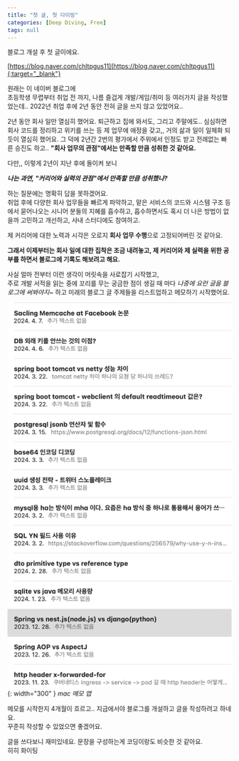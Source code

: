 ```yaml
---
title: "첫 글, 첫 다이빙"
categories: [Deep Diving, Free]
tags: null
---
```


블로그 개설 후 첫 글이에요.

[https://blog.naver.com/chltpgus11](https://blog.naver.com/chltpgus11){:target="_blank"}

원래는 이 네이버 블로그에  
초등학생 무렵부터 취업 전 까지, 나름 즐겁게 개발/게임/취미 등 여러가지 글을 작성했었는데.. 2022년 취업 후에 2년 동안 전혀 글을 쓰지 않고 있었어요..

2년 동안 회사 일만 열심히 했어요. 퇴근하고 집에 와서도, 그리고 주말에도.. 심심하면 회사 코드를 정리하고 위키를 쓰는 등 제 업무에 애정을 갖고,, 거의 삶과 일이 일체화 되듯이 열심히 했어요. 그 덕에 2년간 2번의 평가에서 주위에서 인정도 받고 전례없는 빠른 승진도 하고.. **"회사 업무의 관점"에서는 만족할 만큼 성취한 것 같아요.**

다만,, 이렇게 2년이 지난 후에 돌이켜 보니

**_나는 과연, "커리어와 실력의 관점"에서 만족할 만큼 성취했나?_**

하는 질문에는 명확히 답을 못하겠어요.  
취업 후에 다양한 회사 업무들을 빠르게 파악하고, 맡은 서비스의 코드와 시스템 구조 등에서 묻어나오는 시니어 분들의 지혜를 흡수하고, 흡수하면서도 혹시 더 나은 방법이 없을까 고민하고 개선하고, 사내 스터디에도 참여하고.

제 커리어에 대한 노력과 시각은 오로지 **회사 업무 수행**으로 고정되어버린 것 같아요.

**그래서 이제부터는 회사 일에 대한 집착은 조금 내려놓고, 제 커리어와 제 실력을 위한 공부를 하면서 블로그에 기록도 해보려고 해요.**

사실 얼마 전부터 이런 생각이 머릿속을 사로잡기 시작했고,  
주로 개발 서적을 읽는 중에 꼬리를 무는 궁금한 점이 생길 때 마다 _나중에 요런 글을 블로그에 써봐야지~_ 하고 미래의 블로그 글 주제들을 리스트업하고 메모하기 시작했어요.

![mac_memo](/assets/img/2024-04-26-first-diving/Pasted-image-20240426144347.png){: width="300" }
_mac 메모 앱_

메모를 시작한지 4개월이 흐르고.. 지금에서야 블로그를 개설하고 글을 작성하려고 하네요.  
꾸준히 작성할 수 있었으면 좋겠어요.

글을 쓰다보니 재미있네요. 문장을 구성하는게 코딩이랑도 비슷한 것 같아요.  
히히 화이팅